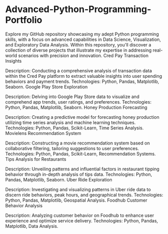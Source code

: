 # Advanced-Python-Programming-Portfolio
Explore my GitHub repository showcasing my adept Python programming skills, with a focus on advanced capabilities in Data Science, Visualization, and Exploratory Data Analysis. Within this repository, you'll discover a collection of diverse projects that illustrate my expertise in addressing real-world scenarios with precision and innovation.
Cred Pay Transaction Insights

Description: Conducting a comprehensive analysis of transaction data within the Cred Pay platform to extract valuable insights into user spending behaviors and payment trends.
Technologies: Python, Pandas, Matplotlib, Seaborn.
Google Play Store Exploration

Description: Delving into Google Play Store data to visualize and comprehend app trends, user ratings, and preferences.
Technologies: Python, Pandas, Matplotlib, Seaborn.
Honey Production Forecasting

Description: Creating a predictive model for forecasting honey production utilizing time series analysis and machine learning techniques.
Technologies: Python, Pandas, Scikit-Learn, Time Series Analysis.
Movielens Recommendation System

Description: Constructing a movie recommendation system based on collaborative filtering, tailoring suggestions to user preferences.
Technologies: Python, Pandas, Scikit-Learn, Recommendation Systems.
Tips Analysis for Restaurants

Description: Unveiling patterns and influential factors in restaurant tipping behavior through in-depth analysis of tips data.
Technologies: Python, Pandas, Matplotlib, Seaborn.
Uber Ride Exploration

Description: Investigating and visualizing patterns in Uber ride data to discern ride behaviors, peak hours, and geographical trends.
Technologies: Python, Pandas, Matplotlib, Geospatial Analysis.
Foodhub Customer Behavior Analysis

Description: Analyzing customer behavior on Foodhub to enhance user experience and optimize service delivery.
Technologies: Python, Pandas, Matplotlib, Data Analysis.
